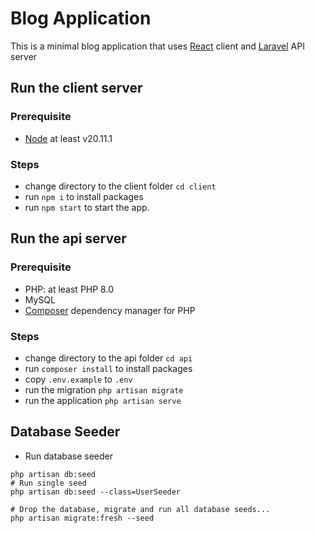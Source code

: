 # Blog Application
This is a minimal blog application that uses [React](https://github.com/facebook/create-react-app) client and [Laravel](https://laravel.com) API server

## Run the client server
### Prerequisite
- [Node](https://nodejs.org/en) at least v20.11.1

### Steps
- change directory to the client folder `cd client`
- run `npm i` to install packages
- run `npm start` to start the app.

## Run the api server
### Prerequisite
- PHP: at least PHP 8.0
- MySQL
- [Composer](https://getcomposer.org/) dependency manager for PHP

### Steps
- change directory to the api folder `cd api`
- run `composer install` to install packages
- copy `.env.example` to `.env`
- run the migration `php artisan migrate`
- run the application `php artisan serve`

## Database Seeder
- Run database seeder 
```
php artisan db:seed
# Run single seed
php artisan db:seed --class=UserSeeder

# Drop the database, migrate and run all database seeds...
php artisan migrate:fresh --seed
```